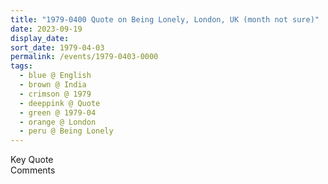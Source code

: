 ```yaml
---
title: "1979-0400 Quote on Being Lonely, London, UK (month not sure)"
date: 2023-09-19
display_date: 
sort_date: 1979-04-03
permalink: /events/1979-0403-0000
tags:
  - blue @ English
  - brown @ India
  - crimson @ 1979
  - deeppink @ Quote
  - green @ 1979-04
  - orange @ London
  - peru @ Being Lonely
---
```


<wave-list>
  <list-title color="green" width="75">Key Quote</list-title>
  <list-item color="BlanchedAlmond"  width="200"></list-item>
  <list-item color="Lavender"></list-item>
  <list-item color="BlanchedAlmond"></list-item>
</wave-list>

<br>

<wave-list>
  <list-title color="green" width="75">Comments</list-title>
  <list-item color="BlanchedAlmond"  width="200"></list-item>
  <list-item color="Lavender"></list-item>
  <list-item color="BlanchedAlmond"></list-item>
</wave-list>